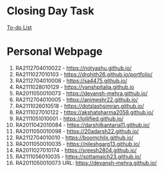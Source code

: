 # Closing Day Task

[To-do List](https://docs.google.com/spreadsheets/d/1y_NB2svxch4gL_CsQJyQWBRIhlWa7UjuKF9ueeS1XaY/edit?usp=sharing)


# Personal Webpage

1.	RA2112704010022 - https://notyashu.github.io/
2.	RA2111027010103 - https://drohith26.github.io/portfolio/
3.	RA2112704010008 - https://sa4475.github.io/
4.	RA2111028010129 - https://vanshpitalia.github.io
5.	RA2011050010073 - https://devansh-mehra.github.io/
6.	RA2112704010005 - https://animeshr22.github.io/
7.	RA2111026010518 - https://dotslashsimran.github.io/
8.	RA2111027010122 - https://akshatsharma2058.github.io/
9.	RA2111051010001 - https://lollified.github.io/
10.	RA2011042010084 - https://darshilkantaria11.github.io/
11.	RA2011050010098 - https://20adarsh22.github.io/
12.	RA2112704010010 - https://boomchilx.github.io/
13.	RA2011050010035 - https://nileshgarg13.github.io/
14.	RA2011027010174 - https://sreesh2804.github.io/
15.	RA2111056010035 - https://sottamaich23.github.io/
16.	RA2011050010073 URL: https://devansh-mehra.github.io/

